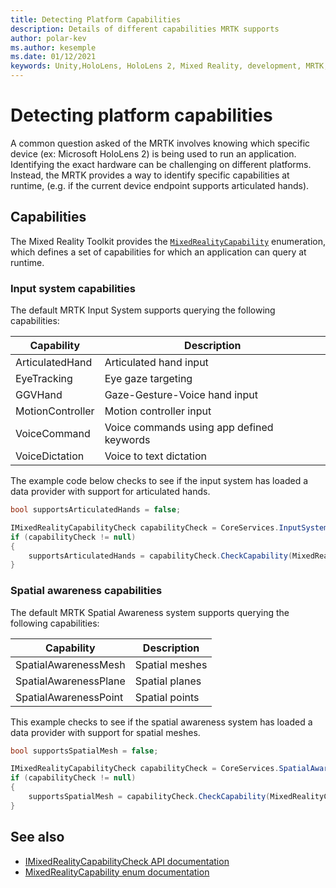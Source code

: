 ```yaml
---
title: Detecting Platform Capabilities
description: Details of different capabilities MRTK supports
author: polar-kev
ms.author: kesemple
ms.date: 01/12/2021
keywords: Unity,HoloLens, HoloLens 2, Mixed Reality, development, MRTK, capabilities,
---
```


# Detecting platform capabilities

A common question asked of the MRTK involves knowing which specific device (ex: Microsoft HoloLens 2) is being
used to run an application. Identifying the exact hardware can be challenging on different platforms. Instead, the MRTK
provides a way to identify specific capabilities at runtime, (e.g. if the current device endpoint supports articulated hands).

## Capabilities

The Mixed Reality Toolkit provides the [`MixedRealityCapability`](xref:Microsoft.MixedReality.Toolkit.MixedRealityCapability)
enumeration, which defines a set of capabilities for which an application can query at runtime.

### Input system capabilities

The default MRTK Input System supports querying the following capabilities:

| Capability | Description |
|---|---|
| ArticulatedHand | Articulated hand input |
| EyeTracking | Eye gaze targeting |
| GGVHand | Gaze-Gesture-Voice hand input |
| MotionController | Motion controller input |
| VoiceCommand | Voice commands using app defined keywords |
| VoiceDictation | Voice to text dictation |

The example code below checks to see if the input system has loaded a data provider with support for articulated hands.

```c#
bool supportsArticulatedHands = false;

IMixedRealityCapabilityCheck capabilityCheck = CoreServices.InputSystem as IMixedRealityCapabilityCheck;
if (capabilityCheck != null)
{
    supportsArticulatedHands = capabilityCheck.CheckCapability(MixedRealityCapability.ArticulatedHand);
}
```

### Spatial awareness capabilities

The default MRTK Spatial Awareness system supports querying the following capabilities:

| Capability | Description |
|---|---|
| SpatialAwarenessMesh | Spatial meshes |
| SpatialAwarenessPlane | Spatial planes |
| SpatialAwarenessPoint | Spatial points |

This example checks to see if the spatial awareness system has loaded a data provider with support for spatial meshes.

```c#
bool supportsSpatialMesh = false;

IMixedRealityCapabilityCheck capabilityCheck = CoreServices.SpatialAwarenessSystem as IMixedRealityCapabilityCheck;
if (capabilityCheck != null)
{
    supportsSpatialMesh = capabilityCheck.CheckCapability(MixedRealityCapability.SpatialAwarenessMesh);
}
```

## See also

- [IMixedRealityCapabilityCheck API documentation](xref:Microsoft.MixedReality.Toolkit.IMixedRealityCapabilityCheck)
- [MixedRealityCapability enum documentation](xref:Microsoft.MixedReality.Toolkit.MixedRealityCapability)
